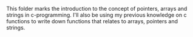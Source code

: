 This folder marks the introduction to the concept of pointers, arrays and strings in c-programming. I'll also be using my previous knowledge on c functions to write down functions that relates to arrays, pointers and strings.
